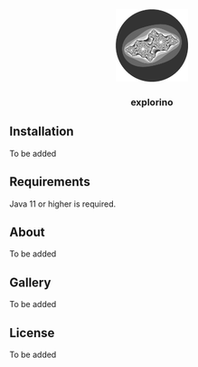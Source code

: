 <div align="center">
    <a href="https://github.com/romanamo/fractolio">
        <img src="src/main/resources/logo.png" alt="Logo" width="128" height="128" style="background:transparent">
    </a>
    <h3 align="center">explorino</h3>
</div>

## Installation

To be added

## Requirements

Java 11 or higher is required.

## About

To be added

## Gallery

To be added

## License

To be added

